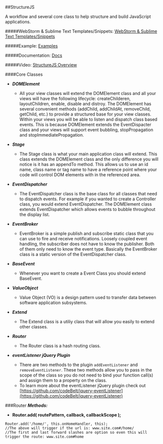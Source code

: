 ##StructureJS

A workflow and several core class to help structure and build JavaScript applications.

#####WebStorm & Sublime Text Templates/Snippets:
[WebStorm & Sublime Text Templates/Snippets](https://gist.github.com/codeBelt/9166803)

#####Example:
[Examples](http://codebelt.github.io/StructureJS/src/)

#####Documentation:
[Docs](http://codebelt.github.io/StructureJS/docs/)

#####Video:
[StructureJS Overview](http://www.codebelt.com/javascript/StructureJS_web.mp4)


####Core Classes
* ___DOMElement___
	* All your view classes will extend the DOMElement class and all your views will have the following lifecycle: createChilderen, layoutChildren, enable, disable and distroy. The DOMElement has several convenient methods (addChild, addChildAt, removeChild, getChild, etc.) to provide a structured base for your view classes. Within your views you will be able to listen and dispatch class based events. This is because DOMElement extends the EventDispacter class and your views will support event bubbling, stopPropagation and stopImmediatePropagation.		
	
* ___Stage___
	* The Stage class is what your main application class will extend. This class extends the DOMElement class and the only difference you will notice is it has an appendTo method. This allows us to use an id name, class name or tag name to have a reference point where your code will control DOM elements with in the referenced area.
	
* ___EventDispatcher___
	* The EventDispatcher class is the base class for all classes that need to dispatch events. For example if you wanted to create a Controller class, you would extend EventDispatcher. The DOMElement class extends EventDispatcher which allows events to bubble throughout the display list. 
	
* ___EventBroker___
	* EventBroker is a simple publish and subscribe static class that you can use to fire and receive notifications. Loosely coupled event handling, the subscriber does not have to know the publisher. Both of them only need to know the event type. Basically the EventBroker class is a static version of the EventDispatcher class.

* ___BaseEvent___
	* Whenever you want to create a Event Class you should extend BaseEvent.
	

* ___ValueObject___
	* Value Object (VO) is a design pattern used to transfer data between software application subsystems.
	
* ___Extend___
	* The Extend class is a utiliy class that will allow you easily to extend other classes.
	
* ___Router___
    * The Router class is a hash routing class.
	
	
* ___eventListener jQuery Plugin___
	* There are two methods to the plugin ```addEventListener``` and ```removeEventListener```. These two methods allow you to pass in the scope of the class so you do not need to bind your function call(s) and assign them to a property on the class. 
	* To learn more about the eventListener jQuery plugin check out [https://github.com/codeBelt/jquery-eventListener](https://github.com/codeBelt/jquery-eventListener)
	
###Router
___Methods:___

* **Router.add( routePattern, callback, callbackScope );**

	
```
Router.add('/home/', this.onHomeHandler, this);
//The above will trigger if the url is: www.site.com#/home/
//The first and last forward slashes are option so even this will trigger the route: www.site.com#home
```
